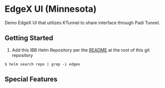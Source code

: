 # EdgeX UI (Minnesota)

Demo EdgeX UI that utilizes KTunnel to share interface through Padi Tunnel.


## Getting Started

1. Add this IBB Helm Repository per the [README](../../README.md) at the root of this git repository

```
$ helm search repo | grep -i edgex
```
## Special Features